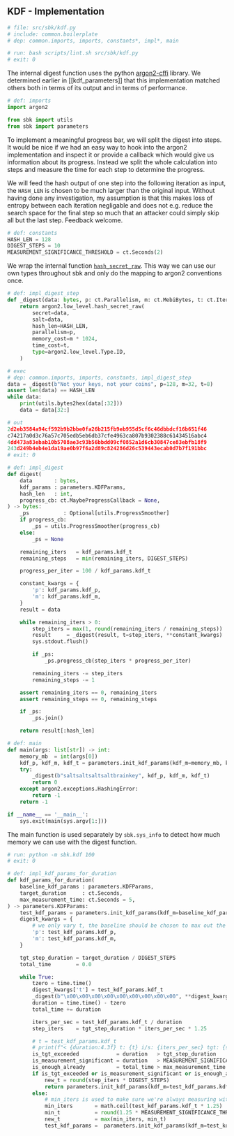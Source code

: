 ## KDF - Implementation

```python
# file: src/sbk/kdf.py
# include: common.boilerplate
# dep: common.imports, imports, constants*, impl*, main
```

```bash
# run: bash scripts/lint.sh src/sbk/kdf.py
# exit: 0
```

The internal digest function uses the python
[argon2-cffi][href_rtd_argon2cffi] library. We determined earlier in
[[kdf_parameters]] that this implementation matched others both in
terms of its output and in terms of performance.

[href_rtd_argon2cffi]: https://argon2-cffi.readthedocs.io/en/stable/

```python
# def: imports
import argon2

from sbk import utils
from sbk import parameters
```

To implement a meaningful progress bar, we will split the digest into
steps. It would be nice if we had an easy way to hook into the argon2
implementation and inspect it or provide a callback which would give
us information about its progress. Instead we split the whole
calculation into steps and measure the time for each step to determine
the progress.

We will feed the hash output of one step into the following iteration
as input, the `HASH_LEN` is chosen to be much larger than the original
input. Without having done any investigation, my assumption is that
this makes loss of entropy between each iteration negligable and does
not e.g. reduce the search space for the final step so much that an
attacker could simply skip all but the last step. Feedback welcome.


```python
# def: constants
HASH_LEN = 128
DIGEST_STEPS = 10
MEASUREMENT_SIGNIFICANCE_THRESHOLD = ct.Seconds(2)
```

We wrap the internal function
[`hash_secret_raw`][href_rtd_argon2cffi_hash_secret_raw]. This way we
can use our own types throughout sbk and only do the mapping to argon2
conventions once.

[href_rtd_argon2cffi_hash_secret_raw]: https://argon2-cffi.readthedocs.io/en/stable/api.html#argon2.low_level.hash_secret_raw

```python
# def: impl_digest_step
def _digest(data: bytes, p: ct.Parallelism, m: ct.MebiBytes, t: ct.Iterations) -> bytes:
    return argon2.low_level.hash_secret_raw(
        secret=data,
        salt=data,
        hash_len=HASH_LEN,
        parallelism=p,
        memory_cost=m * 1024,
        time_cost=t,
        type=argon2.low_level.Type.ID,
    )
```

```python
# exec
# dep: common.imports, imports, constants, impl_digest_step
data = _digest(b"Not your keys, not your coins", p=128, m=32, t=8)
assert len(data) == HASH_LEN
while data:
    print(utils.bytes2hex(data[:32]))
    data = data[32:]
```

```python
# out
2d2eb3584a94cf592b9b2bbe0fa26b215fb9eb955d5cf6c46dbbdcf16b651f46
c74217a0d3c76a57c705edb5eb6db37cfe4963ca807b9302388c61434516abc4
4dd473a83ebab10b5708ae3c93b56bbdd09cf0852a1d6cb30847ce83ebfb18f9
243d249b4eb4e1da19ae0b97f6a2d89c824286d26c539443ecab0d7b7f191bbc
# exit: 0
```



```python
# def: impl_digest
def digest(
    data       : bytes,
    kdf_params : parameters.KDFParams,
    hash_len   : int,
    progress_cb: ct.MaybeProgressCallback = None,
) -> bytes:
    _ps           : Optional[utils.ProgressSmoother]
    if progress_cb:
        _ps = utils.ProgressSmoother(progress_cb)
    else:
        _ps = None

    remaining_iters   = kdf_params.kdf_t
    remaining_steps   = min(remaining_iters, DIGEST_STEPS)

    progress_per_iter = 100 / kdf_params.kdf_t

    constant_kwargs = {
        'p': kdf_params.kdf_p,
        'm': kdf_params.kdf_m,
    }
    result = data

    while remaining_iters > 0:
        step_iters = max(1, round(remaining_iters / remaining_steps))
        result     = _digest(result, t=step_iters, **constant_kwargs)
        sys.stdout.flush()

        if _ps:
            _ps.progress_cb(step_iters * progress_per_iter)

        remaining_iters -= step_iters
        remaining_steps -= 1

    assert remaining_iters == 0, remaining_iters
    assert remaining_steps == 0, remaining_steps

    if _ps:
        _ps.join()

    return result[:hash_len]
```

```python
# def: main
def main(args: list[str]) -> int:
    memory_mb  = int(args[0])
    kdf_p, kdf_m, kdf_t = parameters.init_kdf_params(kdf_m=memory_mb, kdf_t=1)
    try:
        _digest(b"saltsaltsaltsaltbrainkey", kdf_p, kdf_m, kdf_t)
        return 0
    except argon2.exceptions.HashingError:
        return -1
    return -1

if __name__ == '__main__':
    sys.exit(main(sys.argv[1:]))
```

The main function is used separately by `sbk.sys_info` to detect how
much memory we can use with the digest function.

```bash
# run: python -m sbk.kdf 100
# exit: 0
```


```python
# def: impl_kdf_params_for_duration
def kdf_params_for_duration(
    baseline_kdf_params : parameters.KDFParams,
    target_duration     : ct.Seconds,
    max_measurement_time: ct.Seconds = 5,
) -> parameters.KDFParams:
    test_kdf_params = parameters.init_kdf_params(kdf_m=baseline_kdf_params.kdf_m, kdf_t=1)
    digest_kwargs = {
        # we only vary t, the baseline should be chosen to max out the others
        'p': test_kdf_params.kdf_p,
        'm': test_kdf_params.kdf_m,
    }

    tgt_step_duration = target_duration / DIGEST_STEPS
    total_time        = 0.0

    while True:
        tzero = time.time()
        digest_kwargs['t'] = test_kdf_params.kdf_t
        _digest(b"\x00\x00\x00\x00\x00\x00\x00\x00\x00", **digest_kwargs)
        duration = time.time() - tzero
        total_time += duration

        iters_per_sec = test_kdf_params.kdf_t / duration
        step_iters    = tgt_step_duration * iters_per_sec * 1.25

        # t = test_kdf_params.kdf_t
        # print(f"< {duration:4.3f} t: {t} i/s: {iters_per_sec} tgt: {step_iters}")
        is_tgt_exceeded            = duration   > tgt_step_duration
        is_measurement_significant = duration   > MEASUREMENT_SIGNIFICANCE_THRESHOLD
        is_enough_already          = total_time > max_measurement_time
        if is_tgt_exceeded or is_measurement_significant or is_enough_already:
            new_t = round(step_iters * DIGEST_STEPS)
            return parameters.init_kdf_params(kdf_m=test_kdf_params.kdf_m, kdf_t=new_t)
        else:
            # min_iters is used to make sure we're always measuring with a higher value for t
            min_iters       = math.ceil(test_kdf_params.kdf_t * 1.25)
            min_t           = round(1.25 * MEASUREMENT_SIGNIFICANCE_THRESHOLD * iters_per_sec)
            new_t           = max(min_iters, min_t)
            test_kdf_params =  parameters.init_kdf_params(kdf_m=test_kdf_params.kdf_m, kdf_t=new_t)
```

